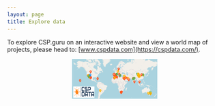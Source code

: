 ```yaml
---
layout: page
title: Explore data
---
```

To explore CSP.guru on an interactive website and view a world map of projects, please head to: [www.cspdata.com](https://cspdata.com/).

<img style="display: block; margin: 0 auto" width="200" src="./images/cspdata.png" alt="CSPdata Logo" align="center">
